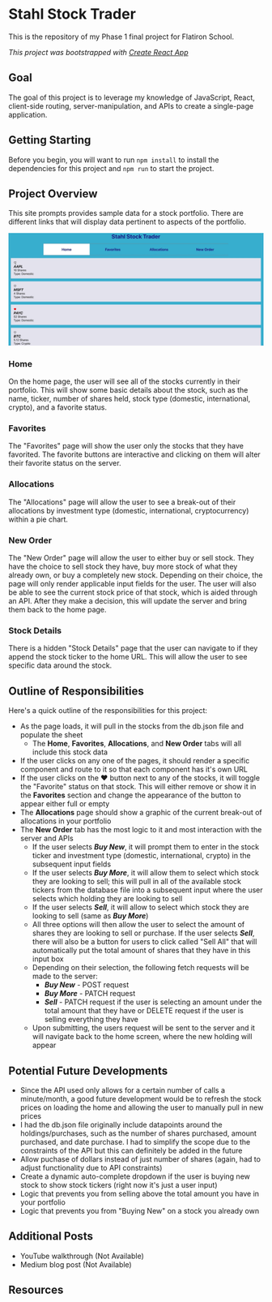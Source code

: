 # Stahl Stock Trader

This is the repository of my Phase 1 final project for Flatiron School.

*This project was bootstrapped with [Create React App](https://github.com/facebook/create-react-app)*

## Goal

The goal of this project is to leverage my knowledge of JavaScript, React, client-side routing, server-manipulation, and APIs to create a single-page application.

## Getting Starting
Before you begin, you will want to run `npm install` to install the dependencies for this project and `npm run` to start the project.

## Project Overview
This site prompts provides sample data for a stock portfolio. There are different links that will display data pertinent to aspects of the portfolio.

![](https://github.com/Andrewstahl/phase-2-final-project/blob/main/media/Stahl%20Stock%20Tracker.gif)

### **Home**
On the home page, the user will see all of the stocks currently in their portfolio. This will show some basic details about the stock, such as the name, ticker, number of shares held, stock type (domestic, international, crypto), and a favorite status. 

### **Favorites**
The "Favorites" page will show the user only the stocks that they have favorited. The favorite buttons are interactive and clicking on them will alter their favorite status on the server.

### **Allocations**
The "Allocations" page will allow the user to see a break-out of their allocations by investment type (domestic, international, cryptocurrency) within a pie chart.

### **New Order**
The "New Order" page will allow the user to either buy or sell stock. They have the choice to sell stock they have, buy more stock of what they already own, or buy a completely new stock. Depending on their choice, the page will only render applicable input fields for the user. The user will also be able to see the current stock price of that stock, which is aided through an API. After they make a decision, this will update the server and bring them back to the home page.

### **Stock Details**
There is a hidden "Stock Details" page that the user can navigate to if they append the stock ticker to the home URL. This will allow the user to see specific data around the stock.

## Outline of Responsibilities
Here's a quick outline of the responsibilities for this project:
- As the page loads, it will pull in the stocks from the db.json file and populate the sheet
  - The **Home**, **Favorites**, **Allocations**, and **New Order** tabs will all include this stock data
- If the user clicks on any one of the pages, it should render a specific component and route to it so that each component has it's own URL
- If the user clicks on the ♥ button next to any of the stocks, it will toggle the "Favorite" status on that stock. This will either remove or show it in the **Favorites** section and change the appearance of the button to appear either full or empty
- The **Allocations** page should show a graphic of the current break-out of allocations in your portfolio
- The **New Order** tab has the most logic to it and most interaction with the server and APIs
  - If the user selects ***Buy New***, it will prompt them to enter in the stock ticker and investment type (domestic, international, crypto) in the subsequent input fields
  - If the user selects ***Buy More***, it will allow them to select which stock they are looking to sell; this will pull in all of the available stock tickers from the database file into a subsequent input where the user selects which holding they are looking to sell
  - If the user selects ***Sell***, it will allow to select which stock they are looking to sell (same as ***Buy More***)
  - All three options will then allow the user to select the amount of shares they are looking to sell or purchase. If the user selects ***Sell***, there will also be a button for users to click called "Sell All" that will automatically put the total amount of shares that they have in this input box
  - Depending on their selection, the following fetch requests will be made to the server:
    - ***Buy New*** - POST request
    - ***Buy More*** - PATCH request
    - ***Sell*** - PATCH request if the user is selecting an amount under the total amount that they have or DELETE request if the user is selling everything they have
  - Upon submitting, the users request will be sent to the server and it will navigate back to the home screen, where the new holding will appear


## Potential Future Developments
- Since the API used only allows for a certain number of calls a minute/month, a good future development would be to refresh the stock prices on loading the home and allowing the user to manually pull in new prices
- I had the db.json file originally include datapoints around the holdings/purchases, such as the number of shares purchased, amount purchased, and date purchase. I had to simplify the scope due to the constraints of the API but this can definitely be added in the future
- Allow puchase of dollars instead of just number of shares (again, had to adjust functionality due to API constraints)
- Create a dynamic auto-complete dropdown if the user is buying new stock to show stock tickers (right now it's just a user input)
- Logic that prevents you from selling above the total amount you have in your portfolio
- Logic that prevents you from "Buying New" on a stock you already own

## Additional Posts
- YouTube walkthrough (Not Available)
- Medium blog post (Not Available)

## Resources